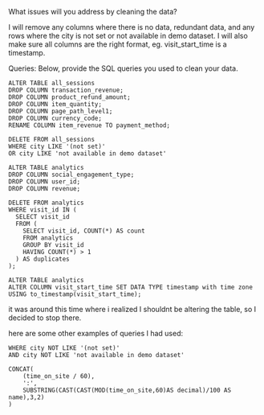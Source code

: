 What issues will you address by cleaning the data?

I will remove any columns where there is no data, redundant data, and any rows where the city is not set or not available in demo dataset. I will also make sure all columns are the right format, eg. visit_start_time is a timestamp.



Queries:
Below, provide the SQL queries you used to clean your data.

	ALTER TABLE all_sessions
	DROP COLUMN transaction_revenue;
	DROP COLUMN product_refund_amount;
	DROP COLUMN item_quantity;
	DROP COLUMN page_path_level1;
	DROP COLUMN currency_code;
	RENAME COLUMN item_revenue TO payment_method;

	DELETE FROM all_sessions
	WHERE city LIKE '(not set)'
	OR city LIKE 'not available in demo dataset'

	ALTER TABLE analytics
	DROP COLUMN social_engagement_type;
	DROP COLUMN user_id;
	DROP COLUMN revenue;

	DELETE FROM analytics
	WHERE visit_id IN (
	  SELECT visit_id
	  FROM (
	    SELECT visit_id, COUNT(*) AS count
	    FROM analytics
	    GROUP BY visit_id
	    HAVING COUNT(*) > 1
	  ) AS duplicates
	);

	ALTER TABLE analytics
	ALTER COLUMN visit_start_time SET DATA TYPE timestamp with time zone
	USING to_timestamp(visit_start_time);

it was around this time where i realized I shouldnt be altering the table, so I decided to stop there.

here are some other examples of queries I had used:

 	WHERE city NOT LIKE '(not set)' 
  	AND city NOT LIKE 'not available in demo dataset'

	CONCAT(
		(time_on_site / 60),
		':',
		SUBSTRING(CAST(CAST(MOD(time_on_site,60)AS decimal)/100 AS name),3,2)
	) 
